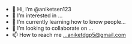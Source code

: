 - 👋 Hi, I’m @aniketsen123
- 👀 I’m interested in ...
- 🌱 I’m currently learning how to know people...
- 💞️ I’m looking to collaborate on ...
- 📫 How to reach me ...aniketdgp5@gmail.com

<!---
aniketsen123/aniketsen123 is a ✨ special ✨ repository because its `README.md` (this file) appears on your GitHub profile.
You can click the Preview link to take a look at your changes.
--->
